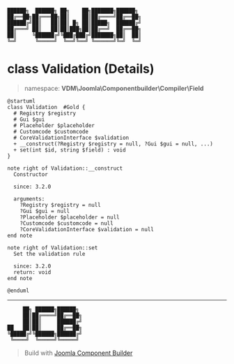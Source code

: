 ```
██████╗  ██████╗ ██╗    ██╗███████╗██████╗
██╔══██╗██╔═══██╗██║    ██║██╔════╝██╔══██╗
██████╔╝██║   ██║██║ █╗ ██║█████╗  ██████╔╝
██╔═══╝ ██║   ██║██║███╗██║██╔══╝  ██╔══██╗
██║     ╚██████╔╝╚███╔███╔╝███████╗██║  ██║
╚═╝      ╚═════╝  ╚══╝╚══╝ ╚══════╝╚═╝  ╚═╝
```
# class Validation (Details)
> namespace: **VDM\Joomla\Componentbuilder\Compiler\Field**
```uml
@startuml
class Validation  #Gold {
  # Registry $registry
  # Gui $gui
  # Placeholder $placeholder
  # Customcode $customcode
  # CoreValidationInterface $validation
  + __construct(?Registry $registry = null, ?Gui $gui = null, ...)
  + set(int $id, string $field) : void
}

note right of Validation::__construct
  Constructor

  since: 3.2.0
  
  arguments:
    ?Registry $registry = null
    ?Gui $gui = null
    ?Placeholder $placeholder = null
    ?Customcode $customcode = null
    ?CoreValidationInterface $validation = null
end note

note right of Validation::set
  Set the validation rule

  since: 3.2.0
  return: void
end note
 
@enduml
```

---
```
     ██╗ ██████╗██████╗
     ██║██╔════╝██╔══██╗
     ██║██║     ██████╔╝
██   ██║██║     ██╔══██╗
╚█████╔╝╚██████╗██████╔╝
 ╚════╝  ╚═════╝╚═════╝
```
> Build with [Joomla Component Builder](https://git.vdm.dev/joomla/Component-Builder)


